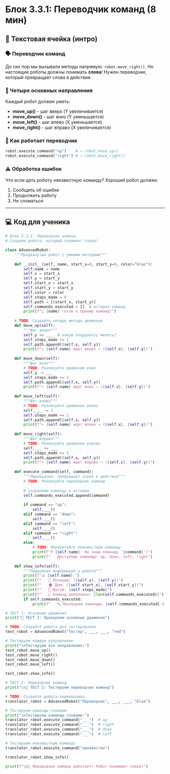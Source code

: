 # Блок 3.3.1: Переводчик команд (8 мин)

## 📖 Текстовая ячейка (интро)

### 🗣️ Переводчик команд

До сих пор мы вызывали методы напрямую: `robot.move_right()`. Но настоящие роботы должны понимать **слова**! Нужен переводчик, который превращает слова в действия.

### 🎯 Четыре основных направления

Каждый робот должен уметь:
- **move_up()** - шаг вверх (Y увеличивается)
- **move_down()** - шаг вниз (Y уменьшается)  
- **move_left()** - шаг влево (X уменьшается)
- **move_right()** - шаг вправо (X увеличивается)

### 🔄 Как работает переводчик

```python
robot.execute_command("up")    # → robot.move_up()
robot.execute_command("right") # → robot.move_right()
```

### ⚠️ Обработка ошибок

Что если дать роботу неизвестную команду? Хороший робот должен:
1. Сообщить об ошибке
2. Продолжить работу  
3. Не сломаться

---

## 💻 Код для ученика

```python
# Блок 3.3.1: Переводчик команд
# Создаем робота, который понимает слова!

class AdvancedRobot:
    """Продвинутый робот с умными методами"""
    
    def __init__(self, name, start_x=0, start_y=0, color="blue"):
        self.name = name
        self.x = start_x
        self.y = start_y
        self.start_x = start_x
        self.start_y = start_y
        self.color = color
        self.steps_made = 0
        self.path = [(start_x, start_y)]
        self.commands_executed = []  # история команд
        print(f"🤖 {name} готов к приему команд!")
    
    # TODO: Создайте четыре метода движения
    def move_up(self):
        """Шаг вверх"""
        self.y += ___  # какую координату менять?
        self.steps_made += 1
        self.path.append((self.x, self.y))
        print(f"⬆️ {self.name} идет вверх → ({self.x}, {self.y})")
    
    def move_down(self):
        """Шаг вниз"""
        # TODO: Реализуйте движение вниз
        self.y -= ___
        self.steps_made += 1
        self.path.append((self.x, self.y))
        print(f"⬇️ {self.name} идет вниз → ({self.x}, {self.y})")
    
    def move_left(self):
        """Шаг влево"""
        # TODO: Реализуйте движение влево
        self.___ -= 1
        self.steps_made += 1
        self.path.append((self.x, self.y))
        print(f"⬅️ {self.name} идет влево → ({self.x}, {self.y})")
    
    def move_right(self):
        """Шаг вправо"""
        # TODO: Реализуйте движение вправо
        self.___ += ___
        self.steps_made += 1
        self.path.append((self.x, self.y))
        print(f"➡️ {self.name} идет вправо → ({self.x}, {self.y})")
    
    def execute_command(self, command):
        """Переводчик: превращает слова в действия"""
        # TODO: Реализуйте переводчик команд
        
        # Сохраняем команду в истории
        self.commands_executed.append(command)
        
        if command == "up":
            self.___()
        elif command == "down":
            self.___()
        elif command == "left":
            self.___()
        elif command == "right":
            self.___()
        else:
            # TODO: Обработайте неизвестную команду
            print(f"❓ {self.name}: Не знаю команду '{command}'!")
            print(f"   Доступные команды: up, down, left, right")
    
    def show_info(self):
        """Подробная информация о роботе"""
        print(f"📊 {self.name}:")
        print(f"   📍 Позиция: ({self.x}, {self.y})")
        print(f"   🏠 Дом: ({self.start_x}, {self.start_y})")
        print(f"   👣 Шагов: {self.steps_made}")
        print(f"   📜 Команд выполнено: {len(self.commands_executed)}")
        if self.commands_executed:
            print(f"   🔤 Последние команды: {self.commands_executed[-5:]}")

# ТЕСТ 1: Основные движения
print("🧪 ТЕСТ 1: Проверяем основные движения")

# TODO: Создайте робота для тестирования
test_robot = AdvancedRobot("Тестер", ___, ___, "red")

# Тестируем каждое направление
print("\nТестируем все направления:")
test_robot.move_up()
test_robot.move_right()
test_robot.move_down()
test_robot.move_left()

test_robot.show_info()

# ТЕСТ 2: Переводчик команд
print("\n🧪 ТЕСТ 2: Тестируем переводчик команд")

# TODO: Создайте робота-переводчика
translator_robot = AdvancedRobot("Переводчик", ___, ___, "blue")

# Тестируем команды словами
print("\nТестируем команды словами:")
translator_robot.execute_command("___")  # up
translator_robot.execute_command("___")  # right
translator_robot.execute_command("___")  # down
translator_robot.execute_command("___")  # left

# Тестируем неизвестную команду
translator_robot.execute_command("неизвестно")

translator_robot.show_info()

print(f"\n🎉 Переводчик команд работает! Робот понимает слова!")
```
